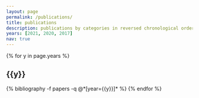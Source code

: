 ```yaml
---
layout: page
permalink: /publications/
title: publications
description: publications by categories in reversed chronological order. generated by jekyll-scholar.
years: [2021, 2020, 2017]
nav: true
---
```


<div class="publications">

{% for y in page.years %}
  <h2 class="year">{{y}}</h2>
  {% bibliography -f papers -q @*[year={{y}}]* %}
{% endfor %}

</div>
